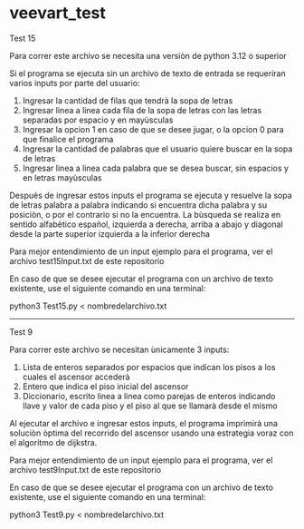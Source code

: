 # veevart_test

Test 15 

Para correr este archivo se necesita una versiòn de python 3.12 o superior

Si el programa se ejecuta sin un archivo de texto de entrada se requeriran varios inputs por parte del usuario:
1. Ingresar la cantidad de filas que tendrà la sopa de letras
2. Ingresar linea a linea cada fila de la sopa de letras con las letras separadas por espacio y en mayùsculas
3. Ingresar la opcion 1 en caso de que se desee jugar, o la opcion 0 para que finalice el programa
4. Ingresar la cantidad de palabras que el usuario quiere buscar en la sopa de letras
5. Ingresar linea a linea cada palabra que se desea buscar, sin espacios y en letras mayùsculas

Despuès de ingresar estos inputs el programa se ejecuta y resuelve la sopa de letras palabra a palabra indicando si 
encuentra dicha palabra y su posiciòn, o por el contrario si no la encuentra.
La bùsqueda se realiza en sentido alfabètico español, izquierda a derecha, arriba a abajo y diagonal desde la parte superior
izquierda a la inferior derecha

Para mejor entendimiento de un input ejemplo para el programa, ver el archivo test15Input.txt de este repositorio

En caso de que se desee ejecutar el programa con un archivo de texto existente, use el siguiente comando en una terminal:

python3 Test15.py < nombredelarchivo.txt

-----------------------------------------------------------------------------------------------------------

Test 9 

Para correr este archivo se necesitan ùnicamente 3 inputs:

1. Lista de enteros separados por espacios que indican los pisos a los cuales el ascensor accederà
2. Entero que indica el piso inicial del ascensor
3. Diccionario, escrito linea a linea como parejas de enteros indicando llave y valor de cada piso y el piso al que se llamarà desde el mismo

Al ejecutar el archivo e ingresar estos inputs, el programa imprimirà una soluciòn òptima del recorrido del ascensor 
usando una estrategia voraz con el algoritmo de dijkstra.

Para mejor entendimiento de un input ejemplo para el programa, ver el archivo test9Input.txt de este repositorio

En caso de que se desee ejecutar el programa con un archivo de texto existente, use el siguiente comando en una terminal:

python3 Test9.py < nombredelarchivo.txt
